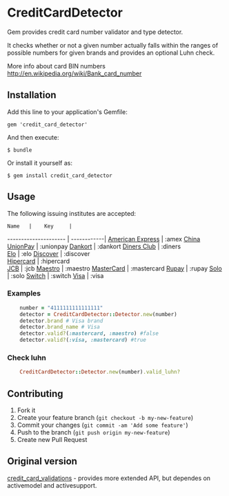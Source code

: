 # CreditCardDetector

Gem provides credit card number validator and type detector. 

It checks whether or not a given number actually falls within the ranges of possible numbers for given brands and provides an optional Luhn check.

More info about card BIN numbers http://en.wikipedia.org/wiki/Bank_card_number

## Installation

Add this line to your application's Gemfile:

    gem 'credit_card_detector'

And then execute:

    $ bundle

Or install it yourself as:

    $ gem install credit_card_detector

## Usage


The following issuing institutes are accepted:
    
    Name   |    Key     | 
---------------------   | ------------| 
[American Express](http://en.wikipedia.org/wiki/American_Express) | :amex
[China UnionPay](http://en.wikipedia.org/wiki/China_UnionPay)    | :unionpay 
[Dankort](http://en.wikipedia.org/wiki/Dankort)      | :dankort
[Diners Club](http://en.wikipedia.org/wiki/Diners_Club_International)  | :diners   
[Elo](https://pt.wikipedia.org/wiki/Elo_Participa%C3%A7%C3%B5es_S/A)      | :elo
[Discover](http://en.wikipedia.org/wiki/Discover_Card) | :discover   
[Hipercard](http://pt.wikipedia.org/wiki/Hipercard) | :hipercard  
[JCB](http://en.wikipedia.org/wiki/Japan_Credit_Bureau)  | :jcb
[Maestro](http://en.wikipedia.org/wiki/Maestro_%28debit_card%29)    | :maestro
[MasterCard](http://en.wikipedia.org/wiki/MasterCard)  |   :mastercard
[Rupay](http://en.wikipedia.org/wiki/RuPay) |   :rupay 
[Solo](http://en.wikipedia.org/wiki/Solo_(debit_card))     | :solo
[Switch](http://en.wikipedia.org/wiki/Switch_(debit_card)) | :switch 
[Visa](http://en.wikipedia.org/wiki/Visa_Inc.)      | :visa  


### Examples

```ruby	
    number = "4111111111111111"
    detector = CreditCardDetector::Detector.new(number)
    detector.brand # Visa brand
    detector.brand_name # Visa
    detector.valid?(:mastercard, :maestro) #false
    detector.valid?(:visa, :mastercard) #true
```

### Check luhn

```ruby	
    CreditCardDetector::Detector.new(number).valid_luhn?
```  

## Contributing

1. Fork it
2. Create your feature branch (`git checkout -b my-new-feature`)
3. Commit your changes (`git commit -am 'Add some feature'`)
4. Push to the branch (`git push origin my-new-feature`)
5. Create new Pull Request

## Original version

[credit_card_validations](https://github.com/Fivell/credit_card_validations) - provides more extended API, but dependes on activemodel and activesupport.

